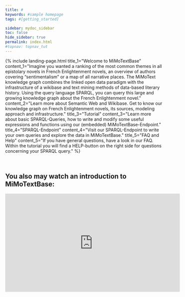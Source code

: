 ```yaml
---
title: #
keywords: #sample homepage
tags: #[getting_started]

sidebar: mydoc_sidebar
toc: false
hide_sidebar: true
permalink: index.html
#topnav: topnav_tut
---
```


{% include landing-page.html title_1="Welcome to MiMoTextBase" content_1="Imagine you wanted a ranking of the most common themes in all epistolary novels in French Enlightenment novels, an overview of authors covering “sentimentalism” or a map of all narrative places. The MiMoText knowledge graph combines the linked open data paradigm with the infrastructure of a wikibase and text mining methods of data-based literary history. Using the query language SPARQL, you can query this large and growing knowledge graph about the French Enlightenment novel." content_2="Learn more about Semantic Web and Wikibase. Get to know our knowledge graph on French Enlightenment novels, its sources, modeling approach and infrastructure." title_3="Tutorial" content_3="Learn more about basic SPARQL-Queries, how to write and modify some useful expressions and functions using our (embedded) MiMoTextBase-Endpoint." title_4="SPARQL-Endpoint" content_4="Visit our SPARQL-Endpoint to write your own queries and explore the data in MiMoTextBase." title_5="FAQ and Help" content_5="If you have general questions, have a look in our FAQ. Within the tutorial you will find a HELP-button on the right side for questions concerning your SPARQL query." %}



&nbsp;
&nbsp;

## You also may watch an introduction to MiMoTextBase:

<iframe width="560" height="315" src="https://www.youtube.com/embed/kQj7tkWCNMM" title="YouTube video player" frameborder="0" allow="accelerometer; autoplay; clipboard-write; encrypted-media; gyroscope; picture-in-picture" allowfullscreen></iframe>


<!---If you don’t know where to start or if you get stuck with the queries, click our HELP-Button which you find on the right sight of every tutorial page. -->